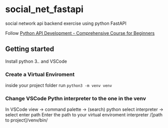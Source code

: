 # social_net_fastapi
social network api backend exercise using python FastAPI

Follow [Python API Development - Comprehensive Course for Beginners](https://www.youtube.com/watch?v=0sOvCWFmrtA&t=46973s)

## Getting started

Install python 3.*.* and VSCode
 
### Create a Virtual Enviroment

inside your project folder run ```python3 -m venv venv```

### Change VSCode Pythn interpreter to the one in the venv

In VSCode
view -> command palette -> (search) python select interpreter -> select enter path
Enter the path to your virtual enviroment interpreter /[path to project]/venv/bin/
